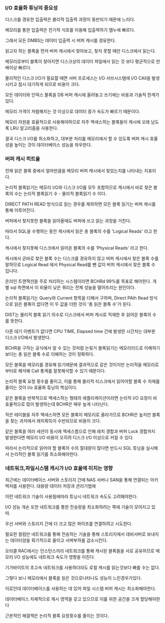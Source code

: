 ### I/O 효율화 튜닝의 중요성

디스크를 경유한 입출력은 물리적 입출력 과정이 동반되기 때문에 느리다.

메모리를 통한 입출력은 전기적 식호를 이용해 입출력하기 땜누에 빠르다.

그래서 모든 DMBS는 데이터 입출력 시 버퍼 캐시를 경유한다.

읽고자 하는 블록을 먼저 버퍼 캐시에서 찾아보고, 찾지 못할 때만 디스크에서 읽는다.

메모리로부터 블록이 찾아지면 디스크상의 데이터 파일에서 읽는 것 보다 평균적으로 만배이상 빠르다.

물리적인 디스크 I/O가 필요햘 때면 서버 프로세스는 I/O 서브시스템에 I/O CAll을 발생시키고 잠시 대기하게 되므로 비용이 크다.

모든 데이터와 인덱스 블록을 DB 버퍼 캐시에 올려놓고 쓰기에는 비용과 기술적 한계가 있다.

메모리 가격이 저렴해지는 것 이상으로 데이터 증가 속도가 빠르기 때문이다.

메모리 자원을 효율적으로 사용해야하므로 자주 액세스하는 블록들이 캐시에 오래 남도록 LRU 알고리즘을 사용한다.

결국 디스크 I/O를 최소화하고, 대부분 처리를 메모리에서 할 수 있도록 버퍼 캐시 효율성을 높이는 것이 데이터베이스 성능을 좌우한다.

### 버퍼 캐시 히트율

전체 읽은 블록 중에서 얼마만큼을 메모리 버퍼 캐시에서 찾았는지를 나타내는 지표이다.

논리적 블록읽기는 메모리 I/O와 디스크 I/O를 모두 포함하므로 캐시에서 바로 찾은 블록의 수는 논리적 블록읽기 수 - 물리적 블록읽기 수 이다.

DIRECT PATH READ 방식으로 읽는 경우를 제외하면 모든 블록 읽기는 버퍼 캐시를 통해 이루어진다.

버퍼에서 찾지못한 블록을 읽어올때도 버퍼에 쓰고 읽는 과정을 거친다.

따라서 SQL을 수행하는 동안 캐시에서 읽은 총 블록의 수를 'Logical Reads' 라고 한다.

캐시에서 찾지못해 디스크에서 읽어온 블록의 수를 'Physical Reads' 라고 한다.

캐시에서 곧바로 찾은 블록 수는 디스크를 경유하지 않고 버퍼 캐시에서 찾은 블록 수를 말하므로 Logical Read 에서 Physical Read를 뺀 값이 버퍼 캐시에서 찾은 블록 수 입니다.

온라인 트랜잭션을 주로 처리하는 시스템이라면 BCHRd 99%를 목표로 해야한다. 개별 sql 측면에서 이 비율이 낮은 쿼리는 전체 성늘을 떨어뜨리는 원인이다.

논리적 블록읽기는 Query와 Current 항목을 더해서 구하며, Direct PAth Read 방식으로 읽은 블록이 없다면 이 두 값을 더한 것이 '총 읽은 블록 수'가 된다.

DIST는 물리적 블록 읽기 의수로 디스크에서 버퍼 캐시로 적재한 후 읽어온 블록의 수를 뜻한다.

다른 대기 이벤트가 없다면 CPU TIME, Elapsed time 간에 발생한 시간차는 대부분 디스크 I/O에서 발생한다.

BCHR을 구하는 공식에서 알 수 있는 것처럼 논맂거 블록읽기는 메모리리드로 이해하기 보다는 총 읽은 블록 수로 이해하는 것이 정확하다.

모든 블록을 메모리를 경유해 읽기때문에 결과적으로 같은 것이지만 논리적을 메모리로부터로 해석해 Call 통계를 잘못해석할 수 있기 때문이다.

논리적 블록 요청 횟수를 줄이고, 이를 통해 물리적 티스크에서 읽어야할 블록 수 자체를 줄이는 것이 I/o 효율화 튜닝의 핵심이다.

같은 블록을 반복적으로 액세스하는 형태의 애플리케이션이라면 논리적 I/O 요청이 비효율적으로 많이 발생하는데 BCHR은 매우 높게 나타난다.

작은 테이블을 자주 액세스하면 모든 블록이 메모리로 올라가므로 BCHR은 높지만 블록을 찾는 과저에서 래치획득이 수반되므로 비용이 크다.

같은 블록을 여러 세션이 동시에 액세스함으로 인해 래치 경합과 버퍼 Lock 경합까지 발생한다면 메모리 I/O 비용이 오히려 디스크 I/O 이상으로 커질 수 있다.

따라서 논리적으로 읽어야 할 블록의 수의 절대량이 많다면 반드시 SQL 튜닝을 실시해서 논리적인 블록 읽기를 최소화해야한다.

### 네트워크,파일시스템 캐시가 I/O 효율에 미치는 영향

최근에는 데이터베이스 서버와 스토리지 간에 NAS 서버나 SAN을 통해 연결되는 아키텍처를 사용한다. 대용량 데이터 저장과 관리기법에

이런 네트워크 기술이 사용됨에따라 튜닝시 네트워크 속도도 고려해야한다.

I/O 성능 개손 또한 네트워크를 통한 전송량을 최소화하려는 쪽에 기술이 모아지고 있따.

우선 서버와 스토리지 간에 더 크고 많은 파이프를 연결하려고 시도한다.

필요한 컬럼만 네트워크를 통해 전송하는 기술을 통해 스토리지에서 데비서버로 보내지는 데이터양을 획기적으로 줄이고 서버부하를 감소시킨다.

오라클 RAC에서는 인스턴스끼리 네트워크를 통해 캐시된 블록들을 서로 공유하므로 메모리 I/O 성능에도 네트워크 속도가 영향을 미친다.

기가바이트의 초고속 네트워크를 사용하더라도 로컬 캐시를 읽는것보다 빠를 수는 없다.

그렇다 보니 메모리에서 블록을 읽은 것으로나타나도 성능이 느린경우가있다.

이로인데 데이터베이스를 사용하는 데 있어 파일 시스템 버퍼 캐시는 최소화해야한다.

데이터베이스 자체적으로 캐시 영역을 갖고 있으므로 이를 위한 공간을 크게 할당해야한다

근본적인 해결책은 논리적 블록 요청횟수를 줄이는 것이다.
